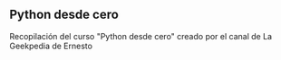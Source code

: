 ## Python desde cero
Recopilación del curso "Python desde cero" creado por el canal de La Geekpedia de Ernesto

